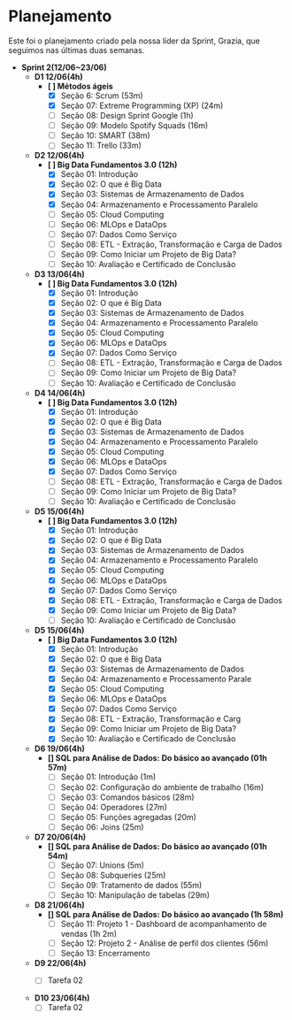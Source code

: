 # Planejamento

Este foi o planejamento criado pela nossa líder da Sprint, Grazia, que seguimos nas últimas duas semanas.

- **Sprint 2(12/06~23/06)**
    - **D1 12/06(4h)**
        - **[ ] Métodos ágeis**
            - [x] Seção 6: Scrum (53m)
            - [x] Seção 07: Extreme Programming (XP) (24m)
            - [ ] Seção 08: Design Sprint Google (1h)
            - [ ] Seção 09: Modelo Spotify Squads (16m)
            - [ ] Seção 10: SMART (38m)
            - [ ] Seção 11: Trello (33m)

    - **D2 12/06(4h)**
        - **[ ] Big Data Fundamentos 3.0 (12h)**
            - [x]  Seção 01: Introdução 
            - [x]  Seção 02: O que é Big Data 
            - [x]  Seção 03: Sistemas de Armazenamento de Dados 
            - [x]  Seção 04: Armazenamento e Processamento Paralelo
            - [ ]  Seção 05: Cloud Computing 
            - [ ]  Seção 06: MLOps e DataOps 
            - [ ]  Seção 07: Dados Como Serviço 
            - [ ]  Seção 08: ETL - Extração, Transformação e Carga de Dados 
            - [ ]  Seção 09: Como Iniciar um Projeto de Big Data?
            - [ ]  Seção 10: Avaliação e Certificado de Conclusão 

    - **D3 13/06(4h)**
        - **[ ] Big Data Fundamentos 3.0 (12h)**
            - [x]  Seção 01: Introdução 
            - [x]  Seção 02: O que é Big Data 
            - [x]  Seção 03: Sistemas de Armazenamento de Dados 
            - [x]  Seção 04: Armazenamento e Processamento Paralelo
            - [x]  Seção 05: Cloud Computing 
            - [x]  Seção 06: MLOps e DataOps 
            - [x]  Seção 07: Dados Como Serviço 
            - [ ]  Seção 08: ETL - Extração, Transformação e Carga de Dados 
            - [ ]  Seção 09: Como Iniciar um Projeto de Big Data?
            - [ ]  Seção 10: Avaliação e Certificado de Conclusão 

    - **D4 14/06(4h)**
        - **[ ] Big Data Fundamentos 3.0 (12h)**
            - [x]  Seção 01: Introdução 
            - [x]  Seção 02: O que é Big Data 
            - [x]  Seção 03: Sistemas de Armazenamento de Dados 
            - [x]  Seção 04: Armazenamento e Processamento Paralelo
            - [x]  Seção 05: Cloud Computing 
            - [x]  Seção 06: MLOps e DataOps 
            - [x]  Seção 07: Dados Como Serviço 
            - [ ]  Seção 08: ETL - Extração, Transformação e Carga de Dados 
            - [ ]  Seção 09: Como Iniciar um Projeto de Big Data?
            - [ ]  Seção 10: Avaliação e Certificado de Conclusão 

    - **D5 15/06(4h)**
        - **[ ] Big Data Fundamentos 3.0 (12h)**
            - [x]  Seção 01: Introdução 
            - [x]  Seção 02: O que é Big Data 
            - [x]  Seção 03: Sistemas de Armazenamento de Dados 
            - [x]  Seção 04: Armazenamento e Processamento Paralelo
            - [x]  Seção 05: Cloud Computing 
            - [x]  Seção 06: MLOps e DataOps 
            - [x]  Seção 07: Dados Como Serviço 
            - [x]  Seção 08: ETL - Extração, Transformação e Carga de Dados 
            - [x]  Seção 09: Como Iniciar um Projeto de Big Data?
            - [ ]  Seção 10: Avaliação e Certificado de Conclusão 

    - **D5 15/06(4h)**
        - **[ ] Big Data Fundamentos 3.0 (12h)**
            - [x]  Seção 01: Introdução 
            - [x]  Seção 02: O que é Big Data 
            - [x]  Seção 03: Sistemas de Armazenamento de Dados 
            - [x]  Seção 04: Armazenamento e Processamento Parale
            - [x]  Seção 05: Cloud Computing 
            - [x]  Seção 06: MLOps e DataOps 
            - [x]  Seção 07: Dados Como Serviço 
            - [x]  Seção 08: ETL - Extração, Transformação e Carg
            - [x]  Seção 09: Como Iniciar um Projeto de Big Data?
            - [x]  Seção 10: Avaliação e Certificado de Conclusão

    - **D6 19/06(4h)**
        - **[] SQL para Análise de Dados: Do básico ao avançado (01h 57m)**
            - [ ] Seção 01: Introdução (1m)
            - [ ] Seção 02: Configuração do ambiente de trabalho (16m)
            - [ ] Seção 03: Comandos básicos (28m)
            - [ ] Seção 04: Operadores (27m)
            - [ ] Seção 05: Funções agregadas (20m)
            - [ ] Seção 06: Joins (25m)
    
    - **D7 20/06(4h)**
        - **[] SQL para Análise de Dados: Do básico ao avançado (01h 54m)**
            - [ ] Seção 07: Unions (5m)
            - [ ] Seção 08: Subqueries (25m)
            - [ ] Seção 09: Tratamento de dados (55m)
            - [ ] Seção 10: Manipulação de tabelas (29m)
    
    - **D8 21/06(4h)**
        - **[] SQL para Análise de Dados: Do básico ao avançado (1h 58m)**
            - [ ] Seção 11: Projeto 1 - Dashboard de acompanhamento de vendas (1h 2m)
            - [ ] Seção 12: Projeto 2 - Análise de perfil dos clientes (56m)
            - [ ] Seção 13: Encerramento
    
    - **D9 22/06(4h)**
        - [ ] Tarefa 02

    
    - **D10 23/06(4h)**
        - [ ] Tarefa 02